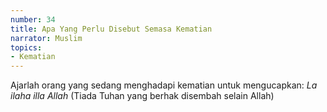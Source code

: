 ```yaml
---
number: 34
title: Apa Yang Perlu Disebut Semasa Kematian
narrator: Muslim
topics:
- Kematian
---
```


Ajarlah orang yang sedang menghadapi kematian untuk mengucapkan: *La ilaha illa Allah* (Tiada Tuhan yang berhak disembah selain Allah)
